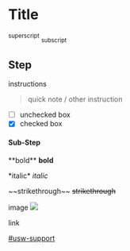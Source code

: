 # Title

<sup>superscript</sup>
<sub>subscript</sub>

## Step #
instructions
> quick note / other instruction

- [ ] unchecked box
- [x] checked box
#### Sub-Step


\*\*bold** **bold**

\*italic* *italic*

\~\~strikethrough~~ ~~strikethrough~~

image
![](https://cdn.discordapp.com/attachments/1023438339115847701/1046529416752271370/2022-11-27_15-53.png)

link

[#usw-support](https://discord.com/channels/477621522958385154/1046141629070848070)
